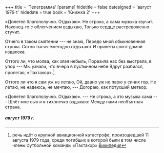 +++
title = 'Тeлеграмма'
[params]
  hidetitle = false
  datesigned = 'август 1979 г.'
  hidedate = true
  book = 'Книжка 2'
+++
<!-- Тeлеграмма -->

«Долетел благополучно. Отдыхаю».<!-- Было у автора: «Долетел. Благополучно. Отдыхаю». -->
Не строка, а сама музыка звучит.
Наконец-то с облегчением вздыхаю,
Только сердце растревоженно стучит.

Отчего в таком смятении --- не знаю,
Передо мной обыкновенная строка.
Сотни тысяч ежегодно отдыхают<!-- Исправление автора: Сотни тысяч ежедневно улетают -->
И приветы шлют домой издалека.

Оттого ли, что молва, как злая небыль,
Поразила нас без выстрела, в упор ---
Мы узнали, что вчера в пустынном небе
Вдруг разбился, пролетая, «Пахтакор».[^1]

Оттого ли что я сам уж не летаю,
Ой, давно уж не парю у синих гор.
Не летаю, не надеюсь, не мечтаю, ---
Догораю, как потухший метеор.

«Долетел благополучно. Отдыхаю». ---
Не строка, а это музыка сама ---
Шлёт мне сын и я тихонечко вздыхаю:
Между нами необъятная страна.

##### август 1979 г.
<!-- Книжка 2 -->
<!-- Книжка 0 -->

[^1]: речь идёт о крупной авиационной катастрофе, произошедшей 11 августа 1979 года, среди погибших в которой были в том числе члены футбольной команды «Пахтакор» [Википедия](https://ru.wikipedia.org/wiki/Столкновение_над_Днепродзержинском)
